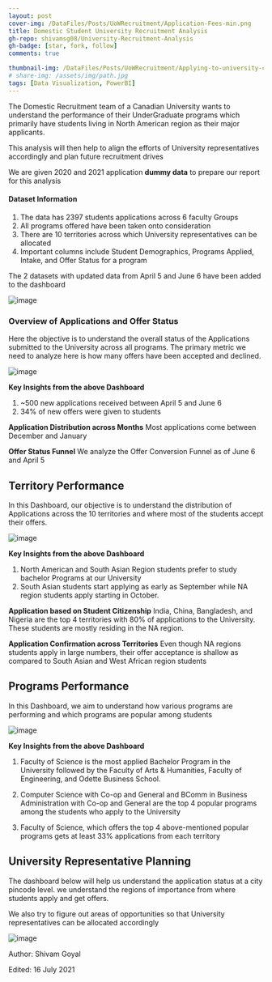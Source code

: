 ```yaml
---
layout: post
cover-img: /DataFiles/Posts/UoWRecruitment/Application-Fees-min.png
title: Domestic Student University Recruitment Analysis
gh-repo: shivamsg08/University-Recruitment-Analysis
gh-badge: [star, fork, follow]
comments: true

thumbnail-img: /DataFiles/Posts/UoWRecruitment/Applying-to-university-college.jpg
# share-img: /assets/img/path.jpg
tags: [Data Visualization, PowerBI]
---
```

The Domestic Recruitment team of a Canadian University wants to understand the performance of their UnderGraduate programs which primarily have students living in North American region as their major applicants.

This analysis will then help to align the efforts of University representatives accordingly and plan future recruitment drives

We are given 2020 and 2021 application **dummy data** to prepare our report for this analysis

#### Dataset Information

1. The data has 2397 students applications across 6 faculty Groups
2. All programs offered have been taken onto consideration
3. There are 10 territories across which University representatives can be allocated
4. Important columns include Student Demographics, Programs Applied, Intake, and Offer Status for a program

The 2 datasets with updated data from April 5 and June 6 have been added to the dashboard

![image](https://github.com/shivamsg08/University-Recruitment-Analysis/assets/8438005/712dc6ad-5e50-448d-a532-0871b35879c8)


### Overview of Applications and Offer Status

Here the objective is to understand the overall status of the Applications  submitted to the University across all programs. 
The primary metric we need to analyze here is how many offers have been accepted and declined. 

![image](https://github.com/shivamsg08/University-Recruitment-Analysis/assets/8438005/bce08bf8-8b2a-4c28-8522-5a6119171075)


**Key Insights from the above Dashboard**
1. ~500 new applications received between April 5 and June 6
2. 34% of new offers were given to students

**Application Distribution across Months**
Most applications come between December and January

**Offer Status Funnel**
We analyze the Offer Conversion Funnel as of June 6 and April 5

## Territory Performance

In this Dashboard, our objective is to understand the distribution of Applications across the 10 territories and where most 
of the students accept their offers.

![image](https://github.com/shivamsg08/University-Recruitment-Analysis/assets/8438005/9225833f-b2b1-4847-b393-e4b97276a53b)


**Key Insights from the above Dashboard**
1. North American and South Asian Region students prefer to study bachelor Programs at our University
2. South Asian students start applying as early as September while NA region students apply starting in October. 

**Application based on Student Citizenship**
India, China, Bangladesh, and Nigeria are the top 4 territories with 80% of applications to the University.
These students are mostly residing in the NA region.

**Application Confirmation across Territories**
Even though NA regions students apply in large numbers, their offer acceptance is shallow as compared to South Asian and West African region students

## Programs Performance

In this Dashboard, we aim to understand how various programs are performing and which programs are popular among students 

![image](https://github.com/shivamsg08/University-Recruitment-Analysis/assets/8438005/4a796704-ca5a-4f05-b868-92a437f51906)


**Key Insights from the above Dashboard**
1. Faculty of Science is the most applied Bachelor Program in the University
followed by the Faculty of Arts & Humanities, Faculty of Engineering, and Odette Business School.

2. Computer Science with Co-op and General and BComm in Business Administration with Co-op and General are the top 4 popular programs among the students who apply to the University

3. Faculty of Science, which offers the top 4 above-mentioned popular programs gets at least 33% applications from each territory 


## University Representative Planning

The dashboard below will help us understand the application status at a city pincode level. we understand the regions of importance from where students apply and get offers.

We also try to figure out areas of opportunities so that University representatives can be allocated accordingly

![image](https://github.com/shivamsg08/University-Recruitment-Analysis/assets/8438005/66035c5b-c46a-4d74-8262-4d37d23a5cf0)


Author: Shivam Goyal
    
Edited: 16 July 2021
